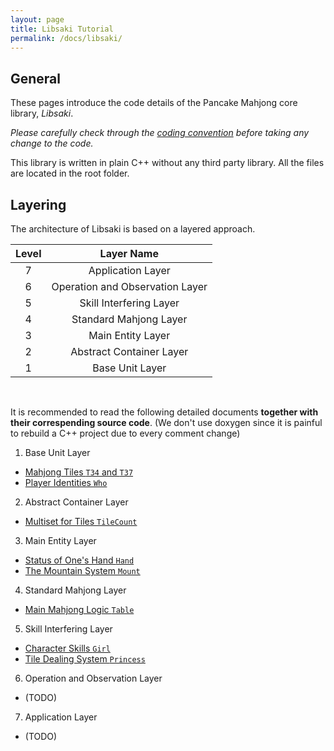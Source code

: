 ```yaml
---
layout: page
title: Libsaki Tutorial
permalink: /docs/libsaki/
---
```


## General

These pages introduce the code details
of the Pancake Mahjong core library, *Libsaki*.

*Please carefully check through the [coding convention](/docs/cpp/)
before taking any change to the code.* 

This library is written in plain C++ without any third party library. 
All the files are located in the root folder.

## Layering

The architecture of Libsaki is based on a layered approach.

| Level | Layer Name                      |
| :---: | :-----------------------------: |
| 7     | Application Layer               |
| 6     | Operation and Observation Layer |
| 5     | Skill Interfering Layer         |
| 4     | Standard Mahjong Layer          |
| 3     | Main Entity Layer               |
| 2     | Abstract Container Layer        |
| 1     | Base Unit Layer                 |

<br />

It is recommended to read the following detailed documents
**together with their correspending source code**.
(We don't use doxygen since it is painful
 to rebuild a C++ project due to every comment change)

1. Base Unit Layer
  - [Mahjong Tiles `T34` and `T37`](/docs/libsaki/tile/)
  - [Player Identities `Who`](/docs/libsaki/who/)

2. Abstract Container Layer
  - [Multiset for Tiles `TileCount`](/docs/libsaki/tilecount/)

3. Main Entity Layer
  - [Status of One's Hand `Hand`](/docs/libsaki/hand/)
  - [The Mountain System `Mount`](/docs/libsaki/mount/)

4. Standard Mahjong Layer
  - [Main Mahjong Logic `Table`](/docs/libsaki/table/)

5. Skill Interfering Layer
  - [Character Skills `Girl`](/docs/libsaki/girl/)
  - [Tile Dealing System `Princess`](/docs/libsaki/princess/)

6. Operation and Observation Layer
  - (TODO)

7. Application Layer
  - (TODO)

